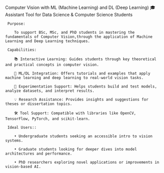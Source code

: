 Computer Vision with ML (Machine Learning) and DL (Deep Learning)
🎓 Assistant Tool for Data Science & Computer Science Students

     Purpose:

        To support BSc, MSc, and PhD students in mastering the fundamentals of Computer Vision,through the application of Machine Learning and Deep Learning techniques.

     Capabilities:

        📚 Interactive Learning: Guides students through key theoretical and practical concepts in computer vision. 

        🧠 ML/DL Integration: Offers tutorials and examples that apply machine learning and deep learning to real-world vision tasks. 

        🧪 Experimentation Support: Helps students build and test models, analyze datasets, and interpret results. 

        💡 Research Assistance: Provides insights and suggestions for theses or dissertation topics. 

        🛠️ Tool Support: Compatible with libraries like OpenCV, TensorFlow, PyTorch, and scikit-learn. 

     Ideal Users::

        • Undergraduate students seeking an accessible intro to vision systems. 

        • Graduate students looking for deeper dives into model architectures and performance. 

        • PhD researchers exploring novel applications or improvements in vision-based AI. 